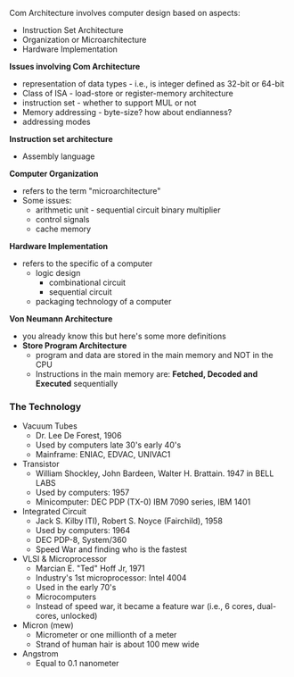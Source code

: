 
Com Architecture involves computer design based on aspects:
- Instruction Set Architecture
- Organization or Microarchitecture
- Hardware Implementation

**Issues involving Com Architecture**
- representation of data types - i.e., is integer defined as 32-bit or 64-bit
- Class of ISA - load-store or register-memory architecture
- instruction set - whether to support MUL or not
- Memory addressing - byte-size? how about endianness?
- addressing modes 

**Instruction set architecture**
- Assembly language

**Computer Organization**
- refers to the term "microarchitecture"
- Some issues:
	- arithmetic unit - sequential circuit binary multiplier
	- control signals
	- cache memory

**Hardware Implementation**
- refers to the specific of a computer
	- logic design
		- combinational circuit
		- sequential circuit
	- packaging technology of a computer

**Von Neumann Architecture**
- you already know this but here's some more definitions
- **Store Program Architecture**
	- program and data are stored in the main memory and NOT in the CPU
	- Instructions in the main memory are: **Fetched, Decoded and Executed** sequentially

### The Technology

- Vacuum Tubes
	- Dr. Lee De Forest, 1906
	- Used by computers late 30's early 40's
	- Mainframe: ENIAC, EDVAC, UNIVAC1
- Transistor
	- William Shockley, John Bardeen, Walter H. Brattain. 1947 in BELL LABS
	- Used by computers: 1957
	- Minicomputer: DEC PDP (TX-0) IBM 7090 series, IBM 1401
- Integrated Circuit
	- Jack S. Kilby ITI), Robert S. Noyce (Fairchild), 1958
	- Used by computers: 1964
	- DEC PDP-8, System/360
	- Speed War and finding who is the fastest
- VLSI & Microprocessor
	- Marcian E. "Ted" Hoff Jr, 1971
	- Industry's 1st microprocessor: Intel 4004
	- Used in the early 70's
	- Microcomputers
	- Instead of speed war, it became a feature war (i.e., 6 cores, dual-cores, unlocked)
- Micron (mew)
	- Micrometer or one millionth of a meter
	- Strand of human hair is about 100 mew wide
- Angstrom
	- Equal to 0.1 nanometer
	